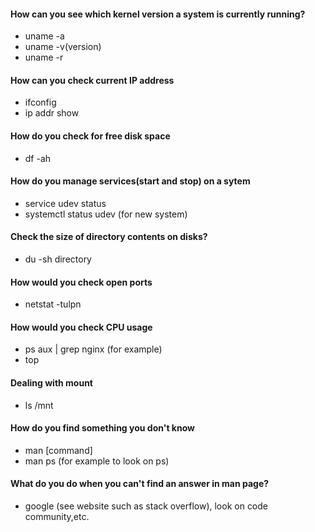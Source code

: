 #### How can you see which kernel version a system is currently running?
  * uname -a
  * uname -v(version)
  * uname -r
#### How can you check current IP address
  * ifconfig
  * ip addr show
#### How do you check for free disk space
  * df -ah
#### How do you manage services(start and stop) on a sytem
  * service udev status
  * systemctl status udev (for new system)
#### Check the size of directory contents on disks?
  * du -sh directory
#### How would you check open ports
  * netstat -tulpn
#### How would you check CPU usage
  * ps aux | grep nginx (for example)
  * top
#### Dealing with mount
  * ls /mnt
#### How do you find something you don't know
  * man [command]
  * man ps (for example to look on ps)
#### What do you do when you can't find an answer in man page?
  * google (see website such as stack overflow), look on code community,etc. 
